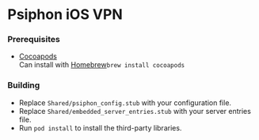 # Psiphon iOS VPN

### Prerequisites
- [Cocoapods](https://cocoapods.org/)
<br/>Can install with [Homebrew](https://brew.sh/)`brew install cocoapods`

### Building
- Replace `Shared/psiphon_config.stub` with your configuration file.
- Replace `Shared/embedded_server_entries.stub` with your server entries file.
- Run `pod install` to install the third-party libraries.
